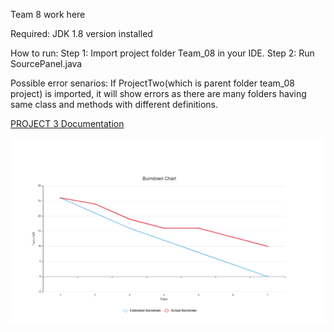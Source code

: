 Team 8 work here

Required: JDK 1.8 version installed

How to run:
Step 1: Import project folder Team_08 in your IDE. 
Step 2: Run SourcePanel.java

Possible error senarios:
If ProjectTwo(which is parent folder team_08 project) is imported, it will show errors as there are many folders having same class and methods with different definitions.

<a href="https://github.com/SER516-S20/ProjectThree/blob/master/Team_08/Project%203_Team_08%20.pdf">PROJECT 3 Documentation</a>


![alt text](https://github.com/SER516-S20/ProjectThree/blob/master/Team_08/src/Image/Proj3_Burndown_Chart.png "Project 3 Burn down chart")
